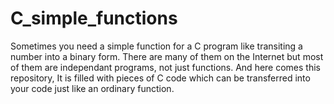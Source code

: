 # C_simple_functions
Sometimes you need a simple function for a C program like transiting a number into a binary form. There are many of them on the Internet but most of them are independant programs, not just functions. And here comes this repository, It is filled with pieces of C code which can be transferred into your code just like an ordinary function.
